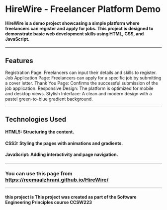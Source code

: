 
# HireWire - Freelancer Platform Demo # 

#### HireWire is a demo project showcasing a simple platform where freelancers can register and apply for jobs. This project is designed to demonstrate basic web development skills using HTML, CSS, and JavaScript.
---
## Features

Registration Page: Freelancers can input their details and skills to register.
Job Application Page: Freelancers can apply for a specific job by submitting a cover letter.
Thank You Page: Confirms the successful submission of the job application.
Responsive Design: The platform is optimized for mobile and desktop views.
Stylish Interface: A clean and modern design with a pastel green-to-blue gradient background.

---
## Technologies Used

#### HTML5: Structuring the content.<BR/>
#### CSS3: Styling the pages with animations and gradients.<BR/>
#### JavaScript: Adding interactivity and page navigation.<BR/>
--- 
### You can use this page from https://reemaalzhrani.github.io/HireWire/ 
---
#### this project is This project was created as part of the Software Engineering Principles course CCSW223
